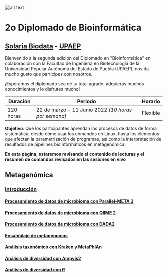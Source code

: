 ![alt text](https://solariabiodata.com.mx/wp-content/uploads/2021/07/logo_red.png "Soluciones de Siguiente Generación")
# 2o Diplomado de Bioinformática
## [Solaria Biodata](https://solariabiodata.com.mx/) - [UPAEP](https://upaep.mx/)

Bienvenido a la segunda edición del Diplomado en "Bioinformática" en colaboración con la Facultad de Ingeniería en Biotecnología de la Universidad Popular Autónoma del Estado de Puebla (UPAEP), nos da mucho gusto que participes con nosotros. 

¡Esperamos el diplomado sea de tu total agrado, adquieras muchos conocimientos y lo disfrutes mucho!

|Duración| Periodo | Horario |
|-|-|-|
| 120 horas | 22 de marzo - 11 Junio 2022 _(10 horas por semana)_ | Flexible |


**Objetivo**: Que los participantes aprendan los procesos de datos de forma sistemática, desde cómo usar los comandos en Linux, hasta los elementos que afectan la parametrización de programas, así como la interpretación de resultados de pipelines bioinformáticos en metagenómica.

**En esta página, estaremos revisando el contenido de lecturas y el resumen de comandos revisados en las sesiones en vivo**

## Metagenómica

### [Introducción](./Introduccion)
#### [Procesamiento de datos de microbioma con Parallel-META 3](./Parallel_Meta)
#### [Procesamiento de datos de microbioma con QIIME 2](./QIIME_2)
#### [Procesamiento de datos de microbioma con DADA2](./Analisis_de_metaprofiling)
#### [Ensamblaje de metagenomas](./megahit_metaspades)
#### [Análisis taxonómico con Kraken y MetaPhlAn](./taxonomia_kraken_mpa)
#### [Análisis de diversidad con Ampvis2](./analisis_diversidad)
#### [Análisis de diversidad con R](./analisis_R)







